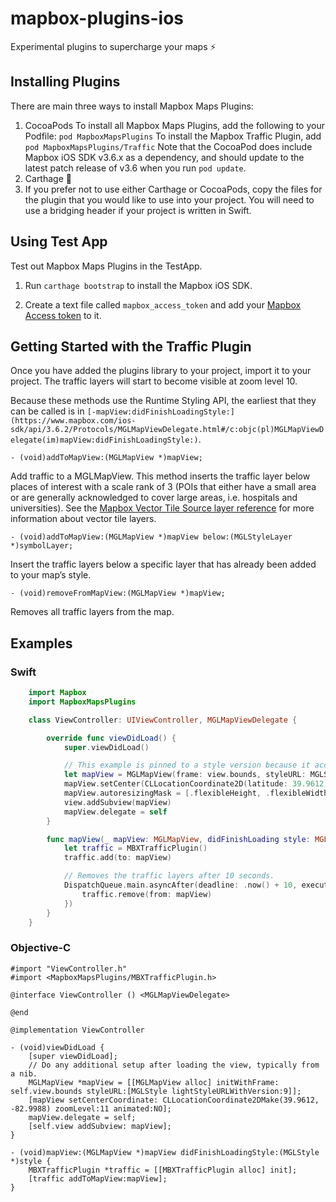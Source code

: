 # mapbox-plugins-ios
Experimental plugins to supercharge your maps ⚡️

## Installing Plugins

There are main three ways to install Mapbox Maps Plugins:

1. CocoaPods
  To install all Mapbox Maps Plugins, add the following to your Podfile:
  `pod MapboxMapsPlugins`
  To install the Mapbox Traffic Plugin, add
  `pod MapboxMapsPlugins/Traffic`
  Note that the CocoaPod does include Mapbox iOS SDK v3.6.x as a dependency, and should update to the latest patch release of v3.6 when you run `pod update`.
2. Carthage 🤷
3. If you prefer not to use either Carthage or CocoaPods, copy the files for the plugin that you would like to use into your project. You will need to use a bridging header if your project is written in Swift.

## Using Test App

Test out Mapbox Maps Plugins in the TestApp.

1.  Run `carthage bootstrap` to install the Mapbox iOS SDK.

2. Create a text file called `mapbox_access_token` and add your [Mapbox Access token](https://www.mapbox.com/help/how-access-tokens-work/) to it.

## Getting Started with the Traffic Plugin

Once you have added the plugins library to your project, import it to your project. The traffic layers will start to become visible at zoom level 10.

Because these methods use the Runtime Styling API, the earliest that they can be called is in `[-mapView:didFinishLoadingStyle:](https://www.mapbox.com/ios-sdk/api/3.6.2/Protocols/MGLMapViewDelegate.html#/c:objc(pl)MGLMapViewDelegate(im)mapView:didFinishLoadingStyle:)`.

    - (void)addToMapView:(MGLMapView *)mapView;

Add traffic to a MGLMapView. This method inserts the traffic layer below places of interest with a scale rank of 3 (POIs that either have a small area or are generally acknowledged to cover large areas, i.e. hospitals and universities). See the [Mapbox Vector Tile Source layer reference](https://www.mapbox.com/vector-tiles/mapbox-streets-v7/#layer-reference) for more information about vector tile layers.

    - (void)addToMapView:(MGLMapView *)mapView below:(MGLStyleLayer *)symbolLayer;

Insert the traffic layers below a specific layer that has already been added to your map’s style.

    - (void)removeFromMapView:(MGLMapView *)mapView;

Removes all traffic layers from the map.


## Examples

### Swift
```swift
    import Mapbox
    import MapboxMapsPlugins

    class ViewController: UIViewController, MGLMapViewDelegate {

        override func viewDidLoad() {
            super.viewDidLoad()

            // This example is pinned to a style version because it accesses underlying style data.
            let mapView = MGLMapView(frame: view.bounds, styleURL: MGLStyle.lightStyleURL(withVersion: 9))
            mapView.setCenter(CLLocationCoordinate2D(latitude: 39.9612, longitude: -82.9988), zoomLevel: 11, animated: false)
            mapView.autoresizingMask = [.flexibleHeight, .flexibleWidth]
            view.addSubview(mapView)
            mapView.delegate = self
        }

        func mapView(_ mapView: MGLMapView, didFinishLoading style: MGLStyle) {
            let traffic = MBXTrafficPlugin()
            traffic.add(to: mapView)

            // Removes the traffic layers after 10 seconds.
            DispatchQueue.main.asyncAfter(deadline: .now() + 10, execute: {
                traffic.remove(from: mapView)
            })
        }
    }
```

### Objective-C

```objc
#import "ViewController.h"
#import <MapboxMapsPlugins/MBXTrafficPlugin.h>

@interface ViewController () <MGLMapViewDelegate>

@end

@implementation ViewController

- (void)viewDidLoad {
    [super viewDidLoad];
    // Do any additional setup after loading the view, typically from a nib.
    MGLMapView *mapView = [[MGLMapView alloc] initWithFrame: self.view.bounds styleURL:[MGLStyle lightStyleURLWithVersion:9]];
    [mapView setCenterCoordinate: CLLocationCoordinate2DMake(39.9612, -82.9988) zoomLevel:11 animated:NO];
    mapView.delegate = self;
    [self.view addSubview: mapView];
}

- (void)mapView:(MGLMapView *)mapView didFinishLoadingStyle:(MGLStyle *)style {
    MBXTrafficPlugin *traffic = [[MBXTrafficPlugin alloc] init];
    [traffic addToMapView:mapView];
}
```
